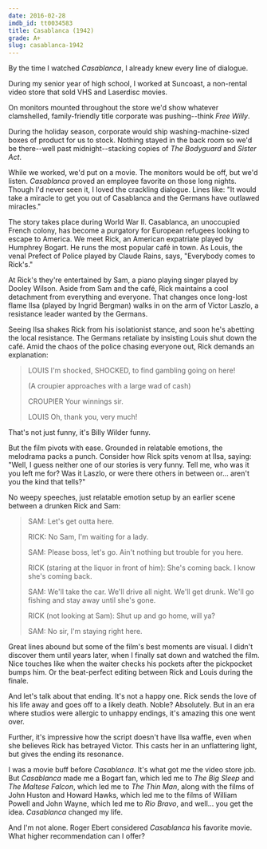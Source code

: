 ```yaml
---
date: 2016-02-28
imdb_id: tt0034583
title: Casablanca (1942)
grade: A+
slug: casablanca-1942
---
```


By the time I watched _Casablanca_, I already knew every line of dialogue.

During my senior year of high school, I worked at Suncoast, a non-rental video store that sold VHS and Laserdisc movies.

On monitors mounted throughout the store we'd show whatever clamshelled, family-friendly title corporate was pushing--think <span data-imdb-id="tt0106965">_Free Willy_</span>.

During the holiday season, corporate would ship washing-machine-sized boxes of product for us to stock. Nothing stayed in the back room so we'd be there--well past midnight--stacking copies of <span data-imdb-id="tt0103855">_The Bodyguard_</span> and <span data-imdb-id="tt0105417">_Sister Act_</span>.

While we worked, we'd put on a movie. The monitors would be off, but we'd listen. _Casablanca_ proved an employee favorite on those long nights. Though I'd never seen it, I loved the crackling dialogue. Lines like: "It would take a miracle to get you out of Casablanca and the Germans have outlawed miracles."

The story takes place during World War II. Casablanca, an unoccupied French colony, has become a purgatory for European refugees looking to escape to America. We meet Rick, an American expatriate played by Humphrey Bogart. He runs the most popular café in town. As Louis, the venal Prefect of Police played by Claude Rains, says, "Everybody comes to Rick's."

At Rick's they're entertained by Sam, a piano playing singer played by Dooley Wilson. Aside from Sam and the café, Rick maintains a cool detachment from everything and everyone. That changes once long-lost flame Ilsa (played by Ingrid Bergman) walks in on the arm of Victor Laszlo, a resistance leader wanted by the Germans.

Seeing Ilsa shakes Rick from his isolationist stance, and soon he's abetting the local resistance. The Germans retaliate by insisting Louis shut down the café. Amid the chaos of the police chasing everyone out, Rick demands an explanation:

> LOUIS
> I'm shocked, SHOCKED, to find gambling going on here!
>
> (A croupier approaches with a large wad of cash)
>
> CROUPIER
> Your winnings sir.
>
> LOUIS
> Oh, thank you, very much!

That's not just funny, it's Billy Wilder funny.

But the film pivots with ease. Grounded in relatable emotions, the melodrama packs a punch. Consider how Rick spits venom at Ilsa, saying: "Well, I guess neither one of our stories is very funny. Tell me, who was it you left me for? Was it Laszlo, or were there others in between or… aren't you the kind that tells?"

No weepy speeches, just relatable emotion setup by an earlier scene between a drunken Rick and Sam:

> SAM: Let's get outta here.
>
> RICK: No Sam, I'm waiting for a lady.
>
> SAM: Please boss, let's go. Ain't nothing but trouble for you here.
>
> RICK (staring at the liquor in front of him): She's coming back. I know she's coming back.
>
> SAM: We'll take the car. We'll drive all night. We'll get drunk. We'll go fishing and stay away until she's gone.
>
> RICK (not looking at Sam): Shut up and go home, will ya?
>
> SAM: No sir, I'm staying right here.

Great lines abound but some of the film's best moments are visual. I didn't discover them until years later, when I finally sat down and watched the film. Nice touches like when the waiter checks his pockets after the pickpocket bumps him. Or the beat-perfect editing between Rick and Louis during the finale.

And let's talk about that ending. It's not a happy one. Rick sends the love of his life away and goes off to a likely death. Noble? Absolutely. But in an era where studios were allergic to unhappy endings, it's amazing this one went over.

Further, it's impressive how the script doesn't have Ilsa waffle, even when she believes Rick has betrayed Victor. This casts her in an unflattering light, but gives the ending its resonance.

I was a movie buff before _Casablanca_. It's what got me the video store job. But _Casablanca_ made me a Bogart fan, which led me to <span data-imdb-id="tt0038355">_The Big Sleep_</span> and <span data-imdb-id="tt0033870">_The Maltese Falcon_</span>, which led me to <span data-imdb-id="tt0025878">_The Thin Man_</span>, along with the films of John Huston and Howard Hawks, which led me to the films of William Powell and John Wayne, which led me to <span data-imdb-id="tt0053221">_Rio Bravo_</span>, and well… you get the idea. _Casablanca_ changed my life.

And I'm not alone. Roger Ebert considered _Casablanca_ his favorite movie. What higher recommendation can I offer?

